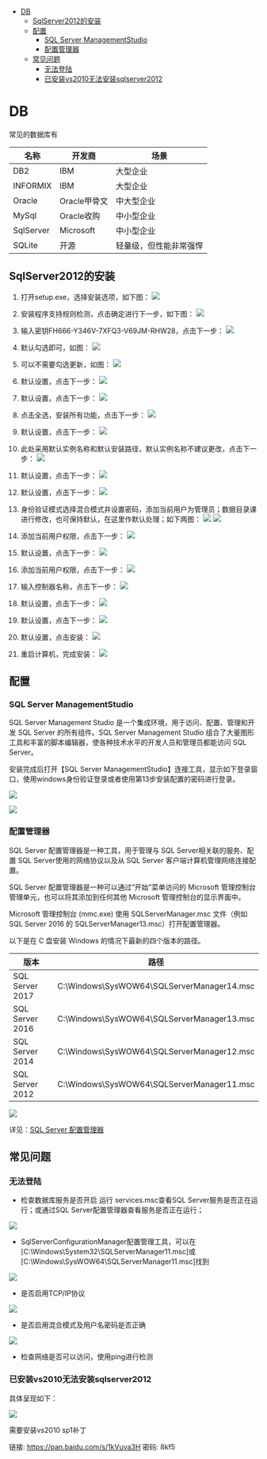 <!-- TOC -->

- [DB](#db)
    - [SqlServer2012的安装](#sqlserver2012的安装)
    - [配置](#配置)
        - [SQL Server ManagementStudio](#sql-server-managementstudio)
        - [配置管理器](#配置管理器)
    - [常见问题](#常见问题)
        - [无法登陆](#无法登陆)
        - [已安装vs2010无法安装sqlserver2012](#已安装vs2010无法安装sqlserver2012)

<!-- /TOC -->
<a id="markdown-db" name="db"></a>
# DB
常见的数据库有

名称 | 开发商 | 场景
---|-----|---
DB2 | IBM | 大型企业
INFORMIX | IBM | 大型企业
Oracle | Oracle甲骨文 | 中大型企业
MySql | Oracle收购 | 中小型企业
SqlServer | Microsoft | 中小型企业
SQLite | 开源 | 轻量级，但性能非常强悍

<a id="markdown-sqlserver2012的安装" name="sqlserver2012的安装"></a>
## SqlServer2012的安装
1. 打开setup.exe，选择安装选项，如下图：
![](..\assets\SqlServer\Install_1.png)

2. 安装程序支持规则检测，点击确定进行下一步，如下图：
![](..\assets\SqlServer\Install_2.png)

3. 输入密钥FH666-Y346V-7XFQ3-V69JM-RHW28，点击下一步：
![](..\assets\SqlServer\Install_3.png)

4. 默认勾选即可，如图：
![](..\assets\SqlServer\Install_4.png)

5. 可以不需要勾选更新，如图：
![](..\assets\SqlServer\Install_5.png)

6. 默认设置，点击下一步：
![](..\assets\SqlServer\Install_6.png)

7. 默认设置，点击下一步：
![](..\assets\SqlServer\Install_7.png)

8. 点击全选，安装所有功能，点击下一步：
![](..\assets\SqlServer\Install_8.png)

9. 默认设置，点击下一步：
![](..\assets\SqlServer\Install_9.png)

10. 此处采用默认实例名称和默认安装路径，默认实例名称不建议更改，点击下一步：
![](..\assets\SqlServer\Install_10.png)

11. 默认设置，点击下一步：
![](..\assets\SqlServer\Install_11.png)

12. 默认设置，点击下一步：
![](..\assets\SqlServer\Install_12.png)

13. 身份验证模式选择混合模式并设置密码，添加当前用户为管理员；数据目录课进行修改，也可保持默认，在这里作默认处理；如下两图：
![](..\assets\SqlServer\Install_13-1.png)
![](..\assets\SqlServer\Install_13-2.png)

14. 添加当前用户权限，点击下一步：
![](..\assets\SqlServer\Install_14.png)

15. 默认设置，点击下一步：
![](..\assets\SqlServer\Install_15.png)

16. 添加当前用户权限，点击下一步：
![](..\assets\SqlServer\Install_16.png)

17. 输入控制器名称，点击下一步：
![](..\assets\SqlServer\Install_17.png)

18. 默认设置，点击下一步：
![](..\assets\SqlServer\Install_18.png)

19. 默认设置，点击下一步：
![](..\assets\SqlServer\Install_19.png)

20. 默认设置，点击安装：
![](..\assets\SqlServer\Install_20.png)

21. 重启计算机，完成安装：
![](..\assets\SqlServer\Install_21.png)

<a id="markdown-配置" name="配置"></a>
## 配置

<a id="markdown-sql-server-managementstudio" name="sql-server-managementstudio"></a>
### SQL Server ManagementStudio
SQL Server Management Studio 是一个集成环境，用于访问、配置、管理和开发 SQL Server 的所有组件。SQL Server Management Studio 组合了大量图形工具和丰富的脚本编辑器，使各种技术水平的开发人员和管理员都能访问 SQL Server。

安装完成后打开【SQL Server ManagementStudio】连接工具，显示如下登录窗口，使用windows身份验证登录或者使用第13步安装配置的密码进行登录。

![](..\assets\SqlServer\Config_1.png)

![](..\assets\SqlServer\Config_2.png)

<a id="markdown-配置管理器" name="配置管理器"></a>
### 配置管理器
SQL Server 配置管理器是一种工具，用于管理与 SQL Server相关联的服务、配置 SQL Server使用的网络协议以及从 SQL Server 客户端计算机管理网络连接配置。 

SQL Server 配置管理器是一种可以通过“开始”菜单访问的 Microsoft 管理控制台管理单元，也可以将其添加到任何其他 Microsoft 管理控制台的显示界面中。 

Microsoft 管理控制台 (mmc.exe) 使用 SQLServerManager<version>.msc 文件（例如 SQL Server 2016 的 SQLServerManager13.msc）打开配置管理器。 

以下是在 C 盘安装 Windows 的情况下最新的四个版本的路径。

版本 | 路径
---|---
SQL Server 2017 | C:\Windows\SysWOW64\SQLServerManager14.msc
SQL Server 2016 | C:\Windows\SysWOW64\SQLServerManager13.msc
SQL Server 2014 | C:\Windows\SysWOW64\SQLServerManager12.msc
SQL Server 2012 | C:\Windows\SysWOW64\SQLServerManager11.msc

![](..\assets\SqlServer\SqlServerConfigurationManager_1.png)

详见：[SQL Server 配置管理器](https://docs.microsoft.com/zh-cn/sql/relational-databases/sql-server-configuration-manager)

<a id="markdown-常见问题" name="常见问题"></a>
## 常见问题

<a id="markdown-无法登陆" name="无法登陆"></a>
### 无法登陆
- 检查数据库服务是否开启  运行 services.msc查看SQL Server服务是否正在运行；或通过SQL Server配置管理器查看服务是否正在运行；

![](..\assets\SqlServer\sql_server_1.png)

- SqlServerConfigurationManager配置管理工具，可以在[C:\Windows\System32\SQLServerManager11.msc]或[C:\Windows\SysWOW64\SQLServerManager11.msc]找到

![](..\assets\SqlServer\sql_server_2.png)

- 是否启用TCP/IP协议

![](..\assets\SqlServer\sql_server_3.png)

- 是否启用混合模式及用户名密码是否正确

![](..\assets\SqlServer\sql_server_4.gif)

- 检查网络是否可以访问，使用ping进行检测

<a id="markdown-已安装vs2010无法安装sqlserver2012" name="已安装vs2010无法安装sqlserver2012"></a>
### 已安装vs2010无法安装sqlserver2012
具体呈现如下：

![](..\assets\SqlServer\faq_vs2010_1.png)

需要安装vs2010 sp1补丁

链接: https://pan.baidu.com/s/1kVuva3H 密码: 8kf5
